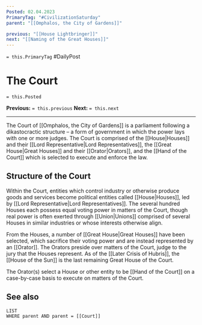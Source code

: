 ```yaml
---
Posted: 02.04.2023
PrimaryTag: "#CivilizationSaturday"
parent: "[[Omphalos, the City of Gardens]]"

previous: "[[House Lightbringer]]"
next: "[[Naming of the Great Houses]]"
---
```

`= this.PrimaryTag` #DailyPost 
# The Court
`= this.Posted`

**Previous:** `= this.previous`
**Next:** `= this.next`

---

The Court of [[Omphalos, the City of Gardens]] is a parliament following a dikastocractic structure – a form of government in which the power lays with one or more judges. The Court is comprised of the [[House|Houses]] and their [[Lord Representative|Lord Representatives]], the [[Great House|Great Houses]] and their [[Orator|Orators]], and the [[Hand of the Court]] which is selected to execute and enforce the law.

## Structure of the Court

Within the Court, entities which control industry or otherwise produce goods and services become political entities called [[House|Houses]], led by [[Lord Representative|Lord Representatives]]. The several hundred Houses each possess equal voting power in matters of the Court, though real power is often exerted through [[Union|Unions]] comprised of several Houses in similar industries or whose interests otherwise align.

From the Houses, a number of [[Great House|Great Houses]] have been selected, which sacrifice their voting power and are instead represented by an [[Orator]]. The Orators preside over matters of the Court, judge to the jury that the Houses represent. As of the [[Later Crisis of Hubris]], the [[House of the Sun]] is the last remaining Great House of the Court.

The Orator(s) select a House or other entity to be [[Hand of the Court]] on a case-by-case basis to execute on matters of the Court.

## See also
```dataview
LIST
WHERE parent AND parent = [[Court]]
```
